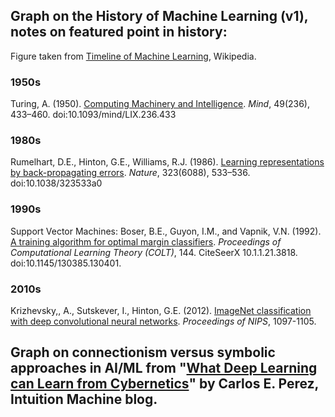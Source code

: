 ## Graph on the History of Machine Learning (v1), notes on featured point in history:  

Figure taken from [Timeline of Machine Learning](https://en.wikipedia.org/wiki/Timeline_of_machine_learning), Wikipedia.

### 1950s  
Turing, A. (1950). [Computing Machinery and Intelligence](https://www.csee.umbc.edu/courses/471/papers/turing.pdf). _Mind_, 49(236), 433–460. doi:10.1093/mind/LIX.236.433

### 1980s  
Rumelhart, D.E., Hinton, G.E., Williams, R.J. (1986). [Learning representations by back-propagating errors](https://www.nature.com/articles/323533a0). _Nature_, 323(6088), 533–536. doi:10.1038/323533a0

### 1990s  
Support Vector Machines: Boser, B.E., Guyon, I.M., and Vapnik, V.N. (1992). [A training algorithm for optimal margin classifiers](https://dl.acm.org/citation.cfm?doid=130385.130401). _Proceedings of Computational Learning Theory (COLT)_, 144. CiteSeerX 10.1.1.21.3818. doi:10.1145/130385.130401.

### 2010s  
Krizhevsky,, A., Sutskever, I., Hinton, G.E. (2012). [ImageNet classification with deep convolutional neural networks](https://dl.acm.org/citation.cfm?id=2999257). _Proceedings of NIPS_, 1097-1105.


## Graph on connectionism versus symbolic approaches in AI/ML from "[What Deep Learning can Learn from Cybernetics](https://medium.com/intuitionmachine/what-can-we-learn-from-cybernetics-7a5d90e9268d)" by Carlos E. Perez, Intuition Machine blog.
